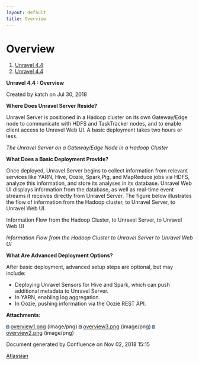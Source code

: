 ```yaml
---
layout: default
title: Overview
---
```


# Overview

<div id="page" class="container">

<div id="main" class="container aui-page-panel">

<div id="main-header" class="container">

<div id="breadcrumb-section" class="container">

1.  [Unravel 4.4](index.html)
2.  [Unravel 4.4](Unravel-4.4_541197025.html)

</div>

**Unravel 4.4 : Overview**

</div>

<div id="content" class="container view">

<div class="container page-metadata">

Created by katch on Jul 30, 2018

</div>

<div id="main-content" class="container wiki-content group">

**Where Does Unravel Server Reside?**

Unravel Server is positioned in a Hadoop cluster on its own Gateway/Edge
node to communicate with HDFS and TaskTracker nodes, and to enable
client access to Unravel Web UI. A basic deployment takes two hours or
less.

  
*The Unravel Server on a Gateway/Edge Node in a Hadoop Cluster*

**What Does a Basic Deployment Provide?**

Once deployed, Unravel Server begins to collect information from
relevant services like YARN, Hive, Oozie, Spark,Pig, and MapReduce jobs
via HDFS, analyze this information, and store its analyses in its
database. Unravel Web UI displays information from the database, as well
as real-time event streams it receives directly from Unravel Server. The
figure below illustrates the flow of information from the Hadoop
cluster, to Unravel Server, to Unravel Web UI.

Information Flow from the Hadoop Cluster, to Unravel Server, to Unravel
Web UI

*Information Flow from the Hadoop Cluster to Unravel Server to Unravel
Web UI*

**What Are Advanced Deployment Options?**

After basic deployment, advanced setup steps are optional, but may
include:

  - Deploying Unravel Sensors for Hive and Spark, which can push
    additional metadata to Unravel Server.
  - In YARN, enabling log aggregation.
  - In Oozie, pushing information via the Oozie REST API.

</div>

<div class="container pageSection group">

<div class="container pageSectionHeader">

**Attachments:**

</div>

<div class="container greybox">

![image0](images/icons/bullet_blue.gif)
[overview1.png](attachments/541328114/541131459.png) (image/png)
![image1](images/icons/bullet_blue.gif)
[overview3.png](attachments/541328114/541229636.png) (image/png)
![image2](images/icons/bullet_blue.gif)
[overview2.png](attachments/541328114/541229640.png) (image/png)

</div>

</div>

</div>

</div>

<div id="footer" class="container">

<div class="container section footer-body">

Document generated by Confluence on Nov 02, 2018 15:15

<div id="footer-logo" class="container">

[Atlassian](http://www.atlassian.com/)

</div>

</div>

</div>

</div>
